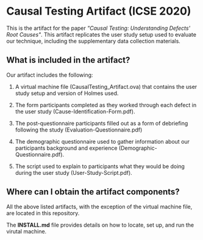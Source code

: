 # Causal Testing Artifact (ICSE 2020)

This is the artifact for the paper *"Causal Testing: Understanding
Defects' Root Causes"*. This artifact replicates the user study setup
used to evaluate our technique, including the supplementary data
collection materials.

## What is included in the artifact?

Our artifact includes the following:

1. A virtual machine file (CausalTesting_Artifact.ova) that contains
the user study setup and version of Holmes used.

2. The form participants completed as they worked through
each defect in the user study (Cause-Identification-Form.pdf).

3. The post-questionnaire participants filled out as a form of
debriefing following the study (Evaluation-Questionnaire.pdf)

4. The demographic questionnaire used to gather information about our
   participants background and experience (Demographic-Questionnaire.pdf).

5. The script used to explain to participants what they would be doing
   during the user study (User-Study-Script.pdf).

## Where can I obtain the artifact components?

All the above listed artifacts, with the exception of the virtual machine file, are located in this repository.


The **INSTALL.md** file provides details on how to locate, set up, and run the virutal machine. 